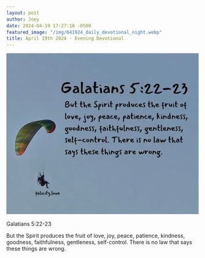 ```yaml
---
layout: post
author: Joey
date: 2024-04-19 17:27:18 -0500
featured_image: "/img/041924_daily_devotional_night.webp"
title: April 19th 2024 - Evening Devotional
---
```


[![April 19th 2024 - Evening Devotional](/img/041924_daily_devotional_night.webp)](/img/041924_daily_devotional_night.webp)

Galatians 5:22-23

But the Spirit produces the fruit of love, joy, peace, patience, kindness, goodness, faithfulness, gentleness, self-control. There is no law that says these things are wrong.